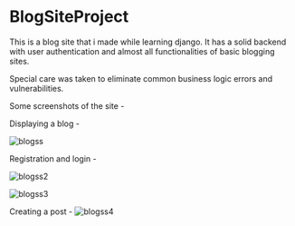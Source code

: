 # BlogSiteProject
This is a blog site that i made while learning django. It has a solid backend with user authentication and almost all functionalities of basic blogging sites.

Special care was taken to eliminate common business logic errors and vulnerabilities.

Some screenshots of the site - 

Displaying a blog - 

![blogss](https://user-images.githubusercontent.com/52096846/107639039-6298b000-6c96-11eb-8e47-a2cf1dc5fb47.png)


Registration and login - 

![blogss2](https://user-images.githubusercontent.com/52096846/107639103-747a5300-6c96-11eb-9837-2562b8e2c60b.png)


![blogss3](https://user-images.githubusercontent.com/52096846/107639146-80feab80-6c96-11eb-854a-1dd47471806d.png)

Creating a post - 
![blogss4](https://user-images.githubusercontent.com/52096846/107639188-8e1b9a80-6c96-11eb-8865-37f720516262.png)
